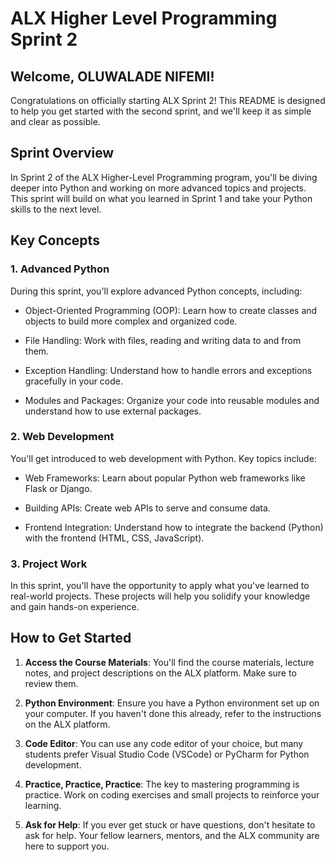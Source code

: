 # ALX Higher Level Programming Sprint 2

## Welcome, OLUWALADE NIFEMI!

Congratulations on officially starting ALX Sprint 2! This README is designed to help you get started with the second sprint, and we'll keep it as simple and clear as possible.

## Sprint Overview

In Sprint 2 of the ALX Higher-Level Programming program, you'll be diving deeper into Python and working on more advanced topics and projects. This sprint will build on what you learned in Sprint 1 and take your Python skills to the next level.

## Key Concepts

### 1. Advanced Python

During this sprint, you'll explore advanced Python concepts, including:

- Object-Oriented Programming (OOP): Learn how to create classes and objects to build more complex and organized code.

- File Handling: Work with files, reading and writing data to and from them.

- Exception Handling: Understand how to handle errors and exceptions gracefully in your code.

- Modules and Packages: Organize your code into reusable modules and understand how to use external packages.

### 2. Web Development

You'll get introduced to web development with Python. Key topics include:

- Web Frameworks: Learn about popular Python web frameworks like Flask or Django.

- Building APIs: Create web APIs to serve and consume data.

- Frontend Integration: Understand how to integrate the backend (Python) with the frontend (HTML, CSS, JavaScript).

### 3. Project Work

In this sprint, you'll have the opportunity to apply what you've learned to real-world projects. These projects will help you solidify your knowledge and gain hands-on experience.

## How to Get Started

1. **Access the Course Materials**: You'll find the course materials, lecture notes, and project descriptions on the ALX platform. Make sure to review them.

2. **Python Environment**: Ensure you have a Python environment set up on your computer. If you haven't done this already, refer to the instructions on the ALX platform.

3. **Code Editor**: You can use any code editor of your choice, but many students prefer Visual Studio Code (VSCode) or PyCharm for Python development.

4. **Practice, Practice, Practice**: The key to mastering programming is practice. Work on coding exercises and small projects to reinforce your learning.

5. **Ask for Help**: If you ever get stuck or have questions, don't hesitate to ask for help. Your fellow learners, mentors, and the ALX community are here to support you.
